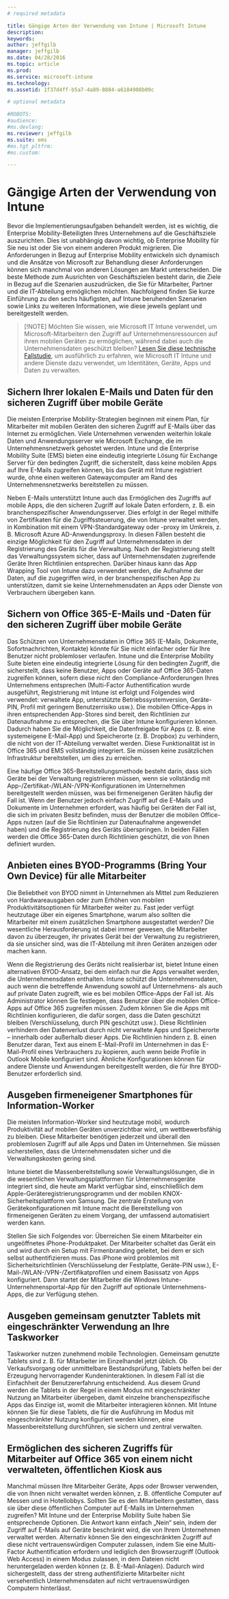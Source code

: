 ```yaml
---
# required metadata

title: Gängige Arten der Verwendung von Intune | Microsoft Intune
description:
keywords:
author: jeffgilb
manager: jeffgilb
ms.date: 04/28/2016
ms.topic: article
ms.prod:
ms.service: microsoft-intune
ms.technology:
ms.assetid: 1f37d4ff-b5a7-4a89-8884-a6184908b09c

# optional metadata

#ROBOTS:
#audience:
#ms.devlang:
ms.reviewer: jeffgilb
ms.suite: ems
#ms.tgt_pltfrm:
#ms.custom:

---
```


# Gängige Arten der Verwendung von Intune

Bevor die Implementierungsaufgaben behandelt werden, ist es wichtig, die Enterprise Mobility-Beteiligten Ihres Unternehmens auf die Geschäftsziele auszurichten.  Dies ist unabhängig davon wichtig, ob Enterprise Mobility für Sie neu ist oder Sie von einem anderen Produkt migrieren.  Die Anforderungen in Bezug auf Enterprise Mobility entwickeln sich dynamisch und die Ansätze von Microsoft zur Behandlung dieser Anforderungen können sich manchmal von anderen Lösungen am Markt unterscheiden.  Die beste Methode zum Ausrichten von Geschäftszielen besteht darin, die Ziele in Bezug auf die Szenarien auszudrücken, die Sie für Mitarbeiter, Partner und die IT-Abteilung ermöglichen möchten.  Nachfolgend finden Sie kurze Einführung zu den sechs häufigsten, auf Intune beruhenden Szenarien sowie Links zu weiteren Informationen, wie diese jeweils geplant und bereitgestellt werden.

>[!NOTE] Möchten Sie wissen, wie Microsoft IT Intune verwendet, um Microsoft-Mitarbeitern den Zugriff auf Unternehmensressourcen auf ihren mobilen Geräten zu ermöglichen, während dabei auch die Unternehmensdaten geschützt bleiben? [Lesen Sie diese technische Fallstudie](https://www.microsoft.com/itshowcase/Article/Content/588), um ausführlich zu erfahren, wie Microsoft IT Intune und andere Dienste dazu verwendet, um Identitäten, Geräte, Apps und Daten zu verwalten.  

## Sichern Ihrer lokalen E-Mails und Daten für den sicheren Zugriff über mobile Geräte
Die meisten Enterprise Mobility-Strategien beginnen mit einem Plan, für Mitarbeiter mit mobilen Geräten den sicheren Zugriff auf E-Mails über das Internet zu ermöglichen. Viele Unternehmen verwenden weiterhin lokale Daten und Anwendungsserver wie Microsoft Exchange, die im Unternehmensnetzwerk gehostet werden. Intune und die Enterprise Mobility Suite (EMS) bieten eine eindeutig integrierte Lösung für Exchange Server für den bedingten Zugriff, die sicherstellt, dass keine mobilen Apps auf Ihre E-Mails zugreifen können, bis das Gerät mit Intune registriert wurde, ohne einen weiteren Gatewaycomputer am Rand des Unternehmensnetzwerks bereitstellen zu müssen.

Neben E-Mails unterstützt Intune auch das Ermöglichen des Zugriffs auf mobile Apps, die den sicheren Zugriff auf lokale Daten erfordern, z. B. ein branchenspezifischer Anwendungsserver.  Dies erfolgt in der Regel mithilfe von Zertifikaten für die Zugriffssteuerung, die von Intune verwaltet werden, in Kombination mit einem VPN-Standardgateway oder -proxy im Umkreis, z. B. Microsoft Azure AD-Anwendungsproxy.  In diesen Fällen besteht die einzige Möglichkeit für den Zugriff auf Unternehmensdaten in der Registrierung des Geräts für die Verwaltung.  Nach der Registrierung stellt das Verwaltungssystem sicher, dass auf Unternehmensdaten zugreifende Geräte Ihren Richtlinien entsprechen.  Darüber hinaus kann das App Wrapping Tool von Intune dazu verwendet werden, die Aufnahme der Daten, auf die zugegriffen wird, in der branchenspezifischen App zu unterstützen, damit sie keine Unternehmensdaten an Apps oder Dienste von Verbrauchern übergeben kann.

<!-- Learn more about how to plan and deploy Intune to help secure on-premises email and data. -->

## Sichern von Office 365-E-Mails und -Daten für den sicheren Zugriff über mobile Geräte
Das Schützen von Unternehmensdaten in Office 365 (E-Mails, Dokumente, Sofortnachrichten, Kontakte) könnte für Sie nicht einfacher oder für Ihre Benutzer nicht problemloser verlaufen. Intune und die Enterprise Mobility Suite bieten eine eindeutig integrierte Lösung für den bedingten Zugriff, die sicherstellt, dass keine Benutzer, Apps oder Geräte auf Office 365-Daten zugreifen können, sofern diese nicht den Compliance-Anforderungen Ihres Unternehmens entsprechen (Multi-Factor Authentification wurde ausgeführt, Registrierung mit Intune ist erfolgt und Folgendes wird verwendet: verwaltete App, unterstützte Betriebssystemversion, Geräte-PIN, Profil mit geringem Benutzerrisiko usw.). Die mobilen Office-Apps in ihren entsprechenden App-Stores sind bereit, den Richtlinien zur Datenaufnahme zu entsprechen, die Sie über Intune konfigurieren können. Dadurch haben Sie die Möglichkeit, die Datenfreigabe für Apps (z. B. eine systemeigene E-Mail-App) und Speicherorte (z. B. Dropbox) zu verhindern, die nicht von der IT-Abteilung verwaltet werden.  Diese Funktionalität ist in Office 365 und EMS vollständig integriert.  Sie müssen keine zusätzlichen Infrastruktur bereitstellen, um dies zu erreichen.

Eine häufige Office 365-Bereitstellungsmethode besteht darin, dass sich Geräte bei der Verwaltung registrieren müssen, wenn sie vollständig mit App-/Zertifikat-/WLAN-/VPN-Konfigurationen im Unternehmen bereitgestellt werden müssen, was bei firmeneigenen Geräten häufig der Fall ist.  Wenn der Benutzer jedoch einfach Zugriff auf die E-Mails und Dokumente im Unternehmen erfordert, was häufig bei Geräten der Fall ist, die sich im privaten Besitz befinden, muss der Benutzer die mobilen Office-Apps nutzen (auf die Sie Richtlinien zur Datenaufnahme angewendet haben) und die Registrierung des Geräts überspringen.  In beiden Fällen werden die Office 365-Daten durch Richtlinien geschützt, die von Ihnen definiert wurden.

<!-- Learn more about how to plan and deploy Intune to help secure Office 365 email and data. -->

## Anbieten eines BYOD-Programms (Bring Your Own Device) für alle Mitarbeiter
Die Beliebtheit von BYOD nimmt in Unternehmen als Mittel zum Reduzieren von Hardwareausgaben oder zum Erhöhen von mobilen Produktivitätsoptionen für Mitarbeiter weiter zu. Fast jeder verfügt heutzutage über ein eigenes Smartphone, warum also sollten die Mitarbeiter mit einem zusätzlichen Smartphone ausgestattet werden? Die wesentliche Herausforderung ist dabei immer gewesen, die Mitarbeiter davon zu überzeugen, ihr privates Gerät bei der Verwaltung zu registrieren, da sie unsicher sind, was die IT-Abteilung mit ihren Geräten anzeigen oder machen kann.  

Wenn die Registrierung des Geräts nicht realisierbar ist, bietet Intune einen alternativen BYOD-Ansatz, bei dem einfach nur die Apps verwaltet werden, die Unternehmensdaten enthalten.  Intune schützt die Unternehmensdaten, auch wenn die betreffende Anwendung sowohl auf Unternehmens- als auch auf private Daten zugreift, wie es bei mobilen Office-Apps der Fall ist.  Als Administrator können Sie festlegen, dass Benutzer über die mobilen Office-Apps auf Office 365 zugreifen müssen. Zudem können Sie die Apps mit Richtlinien konfigurieren, die dafür sorgen, dass die Daten geschützt bleiben (Verschlüsselung, durch PIN geschützt usw.).  Diese Richtlinien verhindern den Datenverlust durch nicht verwaltete Apps und Speicherorte – innerhalb oder außerhalb dieser Apps.  Die Richtlinien hindern z. B. einen Benutzer daran, Text aus einem E-Mail-Profil im Unternehmen in das E-Mail-Profil eines Verbrauchers zu kopieren, auch wenn beide Profile in Outlook Mobile konfiguriert sind.  Ähnliche Konfigurationen können für andere Dienste und Anwendungen bereitgestellt werden, die für Ihre BYOD-Benutzer erforderlich sind.

<!-- Learn more about how to plan and deploy Intune to support BYOD.-->

## Ausgeben firmeneigener Smartphones für Information-Worker
Die meisten Information-Worker sind heutzutage mobil, wodurch Produktivität auf mobilen Geräten unverzichtbar wird, um wettbewerbsfähig zu bleiben.  Diese Mitarbeiter benötigen jederzeit und überall den problemlosen Zugriff auf alle Apps und Daten im Unternehmen.  Sie müssen sicherstellen, dass die Unternehmensdaten sicher und die Verwaltungskosten gering sind.  

Intune bietet die Massenbereitstellung sowie Verwaltungslösungen, die in die wesentlichen Verwaltungsplattformen für Unternehmensgeräte integriert sind, die heute am Markt verfügbar sind, einschließlich dem Apple-Geräteregistrierungsprogramm und der mobilen KNOX-Sicherheitsplattform von Samsung.  Die zentrale Erstellung von Gerätekonfigurationen mit Intune macht die Bereitstellung von firmeneigenen Geräten zu einem Vorgang, der umfassend automatisiert werden kann.  

Stellen Sie sich Folgendes vor: Überreichen Sie einem Mitarbeiter ein ungeöffnetes iPhone-Produktpaket. Der Mitarbeiter schaltet das Gerät ein und wird durch ein Setup mit Firmenbranding geleitet, bei dem er sich selbst authentifizieren muss. Das iPhone wird problemlos mit Sicherheitsrichtlinien (Verschlüsselung der Festplatte, Geräte-PIN usw.), E-Mail-/WLAN-/VPN-/Zertifikatprofilen und einem Basissatz von Apps konfiguriert. Dann startet der Mitarbeiter die Windows Intune-Unternehmensportal-App für den Zugriff auf optionale Unternehmens-Apps, die zur Verfügung stehen.

<!-- Learn more about how to plan and deploy Intune to support corporate owned devices. -->

## Ausgeben gemeinsam genutzter Tablets mit eingeschränkter Verwendung an Ihre Taskworker
Taskworker nutzen zunehmend mobile Technologien.  Gemeinsam genutzte Tablets sind z. B. für Mitarbeiter im Einzelhandel jetzt üblich.  Ob Verkaufsvorgang oder unmittelbare Bestandsprüfung, Tablets helfen bei der Erzeugung hervorragender Kundeninteraktionen.  In diesem Fall ist die Einfachheit der Benutzererfahrung entscheidend.  Aus diesem Grund werden die Tablets in der Regel in einem Modus mit eingeschränkter Nutzung an Mitarbeiter übergeben, damit einzelne branchenspezifische Apps das Einzige ist, womit die Mitarbeiter interagieren können.  Mit Intune können Sie für diese Tablets, die für die Ausführung im Modus mit eingeschränkter Nutzung konfiguriert werden können, eine Massenbereitstellung durchführen, sie sichern und zentral verwalten.

<!-- Learn more about how to plan and deploy Intune to support shared tablets. -->

## Ermöglichen des sicheren Zugriffs für Mitarbeiter auf Office 365 von einem nicht verwalteten, öffentlichen Kiosk aus
Manchmal müssen Ihre Mitarbeiter Geräte, Apps oder Browser verwenden, die von Ihnen nicht verwaltet werden können, z. B. öffentliche Computer auf Messen und in Hotellobbys.  Sollten Sie es den Mitarbeitern gestatten, dass sie über diese öffentlichen Computer auf E-Mails im Unternehmen zugreifen?  Mit Intune und der Enterprise Mobility Suite haben Sie entsprechende Optionen.  Die Antwort kann einfach „Nein“ sein, indem der Zugriff auf E-Mails auf Geräte beschränkt wird, die von Ihrem Unternehmen verwaltet werden.  Alternativ können Sie den eingeschränkten Zugriff auf diese nicht vertrauenswürdigen Computer zulassen, indem Sie eine Multi-Factor Authentification erfordern und lediglich den Browserzugriff (Outlook Web Access) in einem Modus zulassen, in dem Dateien nicht heruntergeladen werden können (z. B. E-Mail-Anlagen).  Dadurch wird sichergestellt, dass der streng authentifizierte Mitarbeiter nicht versehentlich Unternehmensdaten auf nicht vertrauenswürdigen Computern hinterlässt.

<!-- Learn more about how to plan and deploy Intune to support kiosks. -->


<!--HONumber=May16_HO1-->


